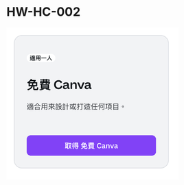 # HW-HC-002

<img src="./demo.png" style="width: 400px;" />

<!-- [來源網站](https://www.canva.com/zh_tw/) -->